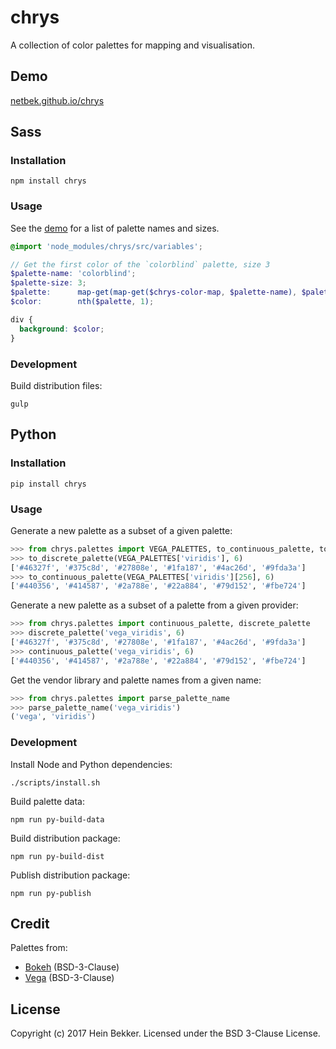 # chrys

A collection of color palettes for mapping and visualisation.

## Demo

[netbek.github.io/chrys](https://netbek.github.io/chrys)

## Sass

### Installation

```shell
npm install chrys
```

### Usage

See the [demo](https://netbek.github.io/chrys) for a list of palette names and sizes.

```scss
@import 'node_modules/chrys/src/variables';

// Get the first color of the `colorblind` palette, size 3
$palette-name: 'colorblind';
$palette-size: 3;
$palette:      map-get(map-get($chrys-color-map, $palette-name), $palette-size);
$color:        nth($palette, 1);

div {
  background: $color;
}
```

### Development

Build distribution files:

```shell
gulp
```

## Python

### Installation

```shell
pip install chrys
```

### Usage

Generate a new palette as a subset of a given palette:

```python
>>> from chrys.palettes import VEGA_PALETTES, to_continuous_palette, to_discrete_palette
>>> to_discrete_palette(VEGA_PALETTES['viridis'], 6)
['#46327f', '#375c8d', '#27808e', '#1fa187', '#4ac26d', '#9fda3a']
>>> to_continuous_palette(VEGA_PALETTES['viridis'][256], 6)
['#440356', '#414587', '#2a788e', '#22a884', '#79d152', '#fbe724']
```

Generate a new palette as a subset of a palette from a given provider:

```python
>>> from chrys.palettes import continuous_palette, discrete_palette
>>> discrete_palette('vega_viridis', 6)
['#46327f', '#375c8d', '#27808e', '#1fa187', '#4ac26d', '#9fda3a']
>>> continuous_palette('vega_viridis', 6)
['#440356', '#414587', '#2a788e', '#22a884', '#79d152', '#fbe724']
```

Get the vendor library and palette names from a given name:

```python
>>> from chrys.palettes import parse_palette_name
>>> parse_palette_name('vega_viridis')
('vega', 'viridis')
```

### Development

Install Node and Python dependencies:

```shell
./scripts/install.sh
```

Build palette data:

```shell
npm run py-build-data
```

Build distribution package:

```shell
npm run py-build-dist
```

Publish distribution package:

```shell
npm run py-publish
```

## Credit

Palettes from:

* [Bokeh](https://bokeh.org) (BSD-3-Clause)
* [Vega](https://vega.github.io/vega) (BSD-3-Clause)

## License

Copyright (c) 2017 Hein Bekker. Licensed under the BSD 3-Clause License.
